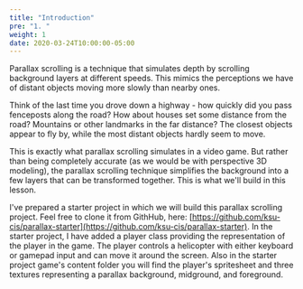 ```yaml
---
title: "Introduction"
pre: "1. "
weight: 1
date: 2020-03-24T10:00:00-05:00
---
```

Parallax scrolling is a technique that simulates depth by scrolling background layers at different speeds.  This mimics the perceptions we have of distant objects moving more slowly than nearby ones.  

Think of the last time you drove down a highway - how quickly did you pass fenceposts along the road?  How about houses set some distance from the road?  Mountains or other landmarks in the far distance?  The closest objects appear to fly by, while the most distant objects hardly seem to move.

This is exactly what parallax scrolling simulates in a video game.  But rather than being completely accurate (as we would be with perspective 3D modeling), the parallax scrolling technique simplifies the background into a few layers that can be transformed together.  This is what we'll build in this lesson.

I've prepared a starter project in which we will build this parallax scrolling project.  Feel free to clone it from GithHub, here: [https://github.com/ksu-cis/parallax-starter](https://github.com/ksu-cis/parallax-starter).  In the starter project, I have added a player class providing the representation of the player in the game.  The player controls a helicopter with either keyboard or gamepad input and can move it around the screen.  Also in the starter project game's content folder you will find the player's spritesheet and three textures representing a parallax background, midground, and foreground.